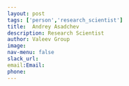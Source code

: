 ```yaml
---
layout: post 
tags: ['person','research_scientist']
title:  Andrey Asadchev
description: Research Scientist 
author: Valeev Group 
image: 
nav-menu: false 
slack_url: 
email:Email:  
phone: 
---
```


